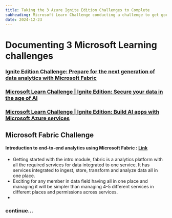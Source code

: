 ```yaml
---
title: Taking the 3 Azure Ignite Edition Challenges to Complete
subheading: Microsoft Learn Challenge conducting a challenge to get good in few of the challenges which are super useful to complete to gain knowledge on Microsoft Fabric , Data Security , Building AI apps with Microsoft Azure services
date: 2024-12-23
---
```


# Documenting 3 Microsoft Learning challenges

### [Ignite Edition Challenge: Prepare for the next generation of data analytics with Microsoft Fabric](https://learn.microsoft.com/en-us/collections/8wy3ioj77zzgyd?sharingId=6A9F03F25E12DA9E&ref=collection&listId=d1z7cn7do0xpxr&wt.mc_id=ignitechallenge25_landingpage_wwl)
### [Microsoft Learn Challenge | Ignite Edition: Secure your data in the age of AI](https://learn.microsoft.com/en-us/collections/8wy3ioj73j1wyr?sharingId=6A9F03F25E12DA9E&ref=collection&listId=d1z7cn7drdg02o&wt.mc_id=ignitechallenge25_landingpage_wwl)
### [Microsoft Learn Challenge | Ignite Edition: Build AI apps with Microsoft Azure services](https://learn.microsoft.com/en-us/collections/j25rcze78q2ry5?sharingId=6A9F03F25E12DA9E&ref=collection&listId=63kgh6d1mp124g&wt.mc_id=ignitechallenge25_landingpage_wwl)

## Microsoft Fabric Challenge

#### Introduction to end-to-end analytics using Microsoft Fabric : [Link](https://learn.microsoft.com/en-us/collections/8wy3ioj77zzgyd?sharingId=6A9F03F25E12DA9E&ref=collection&listId=d1z7cn7do0xpxr&wt.mc_id=ignitechallenge25_landingpage_wwl)


- Getting started with the intro module, fabric is a analytics platform with all the required services for data integrated to one service. It has services integrated to ingest, store, transform and analyze data all in one place. 
- Exciting for any member in data field having all in one place and managing it will be simpler than managing 4-5 different services in different places and permissions across services.
- 


### continue...